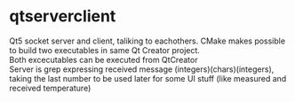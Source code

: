 # qtserverclient
Qt5 socket server and client, taliking to eachothers. CMake makes possible to build two executables in same Qt Creator project. <br>
Both excecutables can be executed from QtCreator
<br>
Server is grep expressing received message (integers)(chars)(integers), taking the last number to be used later for some UI stuff
(like measured and received temperature)

